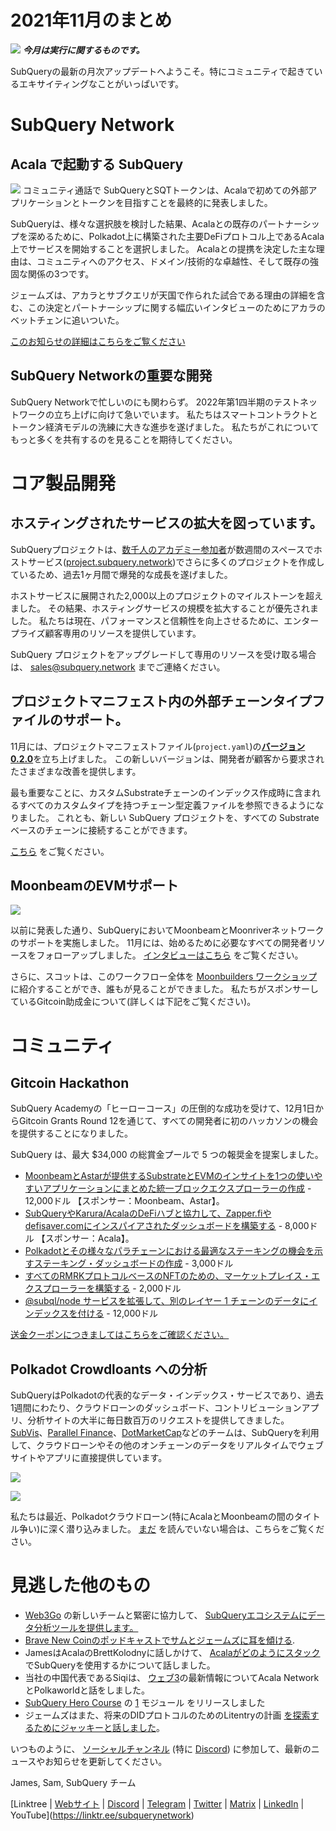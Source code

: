 # 2021年11月のまとめ

![](https://miro.medium.com/max/1400/1*qzKzZnWY2ao3tiffwugXQ.png) **_今月は実行に関するものです。_**

SubQueryの最新の月次アップデートへようこそ。特にコミュニティで起きているエキサイティングなことがいっぱいです。

# SubQuery Network

## Acala で起動する SubQuery

![](https://miro.medium.com/max/600/0*SJ1TWt1sGwUWqvuI.gif) コミュニティ通話で SubQueryとSQTトークンは、Acalaで初めての外部アプリケーションとトークンを目指すことを最終的に発表しました。

SubQueryは、様々な選択肢を検討した結果、Acalaとの既存のパートナーシップを深めるために、Polkadot上に構築された主要DeFiプロトコル上であるAcala上でサービスを開始することを選択しました。 Acalaとの提携を決定した主な理由は、コミュニティへのアクセス、ドメイン/技術的な卓越性、そして既存の強固な関係の3つです。

ジェームズは、アカラとサブクエリが天国で作られた試合である理由の詳細を含む、この決定とパートナーシップに関する幅広いインタビューのためにアカラのベットチェンに追いついた。

[このお知らせの詳細はこちらをご覧ください](https://blog.subquery.network/blogs/20211125-subquery-network-acala.html)

## SubQuery Networkの重要な開発

SubQuery Networkで忙しいのにも関わらず。 2022年第1四半期のテストネットワークの立ち上げに向けて急いでいます。 私たちはスマートコントラクトとトークン経済モデルの洗練に大きな進歩を遂げました。 私たちがこれについてもっと多くを共有するのを見ることを期待してください。

# コア製品開発

## ホスティングされたサービスの拡大を図っています。

SubQueryプロジェクトは、[数千人のアカデミー参加者](https://blog.subquery.network/blogs/20211018-subquery-launches-the-subquery-academy.html)が数週間のスペースでホストサービス([project.subquery.network](https://project.subquery.network/))でさらに多くのプロジェクトを作成しているため、過去1ヶ月間で爆発的な成長を遂げました。

ホストサービスに展開された2,000以上のプロジェクトのマイルストーンを超えました。 その結果、ホスティングサービスの規模を拡大することが優先されました。 私たちは現在、パフォーマンスと信頼性を向上させるために、エンタープライズ顧客専用のリソースを提供しています。

SubQuery プロジェクトをアップグレードして専用のリソースを受け取る場合は、  [sales@subquery.network](mailto:sales@subquery.network) までご連絡ください。

## プロジェクトマニフェスト内の外部チェーンタイプファイルのサポート。

11月には、プロジェクトマニフェストファイル(`project.yaml`)の[**バージョン0.2.0**](https://doc.subquery.network/create/manifest/)を立ち上げました。 この新しいバージョンは、開発者が顧客から要求されたさまざまな改善を提供します。

最も重要なことに、カスタムSubstrateチェーンのインデックス作成時に含まれるすべてのカスタムタイプを持つチェーン型定義ファイルを参照できるようになりました。 これとも、新しい SubQuery プロジェクトを、すべての Substrate ベースのチェーンに接続することができます。

[こちら](https://blog.subquery.network/blogs/20211105-november-technical-update.html#support-for-external-chain-type-files-in-project-manifest) をご覧ください。

## MoonbeamのEVMサポート

![](https://miro.medium.com/max/600/0*B27QVtvcR6nXA9ff.gif)

以前に発表した通り、SubQueryにおいてMoonbeamとMoonriverネットワークのサポートを実施しました。 11月には、始めるために必要なすべての開発者リソースをフォローアップしました。  [インタビューはこちら](https://blog.subquery.network/blogs/20211105-november-technical-update.html#moonbeam-evm-support) をご覧ください。

さらに、スコットは、このワークフロー全体を  [Moonbuilders ワークショップ](https://www.crowdcast.io/e/moonbuilders-ws/10)  に紹介することができ、誰もが見ることができました。 私たちがスポンサーしているGitcoin助成金について(詳しくは下記をご覧ください)。

# コミュニティ

## Gitcoin Hackathon

SubQuery Academyの「ヒーローコース」の圧倒的な成功を受けて、12月1日からGitcoin Grants Round 12を通じて、すべての開発者に初のハッカソンの機会を提供することになりました。

SubQuery は、最大 $34,000 の総賞金プールで 5 つの報奨金を提案しました。

-   [MoonbeamとAstarが提供するSubstrateとEVMのインサイトを1つの使いやすいアプリケーションにまとめた統一ブロックエクスプローラーの作成](https://gitcoin.co/issue/subquery/grants/1) - 12,000ドル 【スポンサー：Moonbeam、Astar】。
-   [SubQueryやKarura/AcalaのDeFiハブと協力して、Zapper.fiやdefisaver.comにインスパイアされたダッシュボードを構築する](https://gitcoin.co/issue/subquery/grants/2) - 8,000ドル 【スポンサー：Acala】。
-   [Polkadotとその様々なパラチェーンにおける最適なステーキングの機会を示すステーキング・ダッシュボードの作成](https://gitcoin.co/issue/subquery/grants/3) - 3,000ドル
-   [すべてのRMRKプロトコルベースのNFTのための、マーケットプレイス・エクスプローラーを構築する](https://gitcoin.co/issue/subquery/grants/4) - 2,000ドル
-   [@subql/node サービスを拡張して、別のレイヤー 1 チェーンのデータにインデックスを付ける](https://gitcoin.co/issue/subquery/grants/5) - 12,000ドル

[送金クーポンにつきましてはこちらをご確認ください。](https://blog.subquery.network/blogs/20211120-gitcoin12-hackathon.html)

## Polkadot Crowdloants への分析

SubQueryはPolkadotの代表的なデータ・インデックス・サービスであり、過去1週間にわたり、クラウドローンのダッシュボード、コントリビューションアプリ、分析サイトの大半に毎日数百万のリクエストを提供してきました。 [SubVis](https://www.subvis.io/)、[Parallel Finance](https://parallel.fi/)、[DotMarketCap](https://dotmarketcap.com/)などのチームは、SubQueryを利用して、クラウドローンやその他のオンチェーンのデータをリアルタイムでウェブサイトやアプリに直接提供しています。

![](https://miro.medium.com/max/60/0*HfsoOwpat76ip6Jg?q=20)

![](https://miro.medium.com/max/700/0*HfsoOwpat76ip6Jg)

私たちは最近、Polkadotクラウドローン(特にAcalaとMoonbeamの間のタイトル争い)に深く潜り込みました。  [まだ](https://blog.subquery.network/blogs/20211124-polkadot-crowdloans.html) を読んでいない場合は、こちらをご覧ください。

# 見逃した他のもの

-   [Web3Go](https://www.web3go.xyz/)  の新しいチームと緊密に協力して、  [SubQueryエコシステムにデータ分析ツールを提供します。](https://blog.subquery.network/customer_announcements/20211110-web3go.html)
-   [Brave New Coinのポッドキャストでサムとジェームズに耳を傾ける](https://bravenewcoin.com/insights/podcasts/subquery-connecting-the-dots-on-polkadot).
-   JamesはAcalaのBrettKolodnyに話しかけて、  [Acalaがどのようにスタック](https://www.youtube.com/watch?v=Wbxwj8K67Lw)でSubQueryを使用するかについて話しました。
-   当社の中国代表であるSiqiは、  [ウェブ3](https://www.huoxing24.com/live/24313016)の最新情報についてAcala NetworkとPolkaworldと話をしました。
-   [SubQuery Hero Course](https://doc.subquery.network/academy/herocourse/module1/)  の  [1](https://doc.subquery.network/academy/herocourse/module4/)  モジュール  [](https://blog.subquery.network/blogs/20211018-subquery-launches-the-subquery-academy.html) をリリースしました
-   ジェームズはまた、将来のDIDプロトコルのためのLitentryの計画 [を探索するためにジャッキーと話しました](https://www.youtube.com/watch?v=Rqlpo9QIVyk)。
  
  いつものように、  [ソーシャルチャンネル](https://linktr.ee/subquerynetwork)  (特に  [Discord](https://discord.com/invite/subquery)) に参加して、最新のニュースやお知らせを更新してください。
  
  James, Sam, SubQuery チーム
  
  ​​[Linktree | [Webサイト](https://subquery.network/) | [Discord](https://discord.com/invite/78zg8aBSMG) | [Telegram](https://t.me/subquerynetwork) | [Twitter](https://twitter.com/subquerynetwork) | [Matrix](https://www.linkedin.com/company/subquery) | [LinkedIn](https://www.youtube.com/channel/UCi1a6NUUjegcLHDFLr7CqLw) | YouTube](https://linktr.ee/subquerynetwork)
